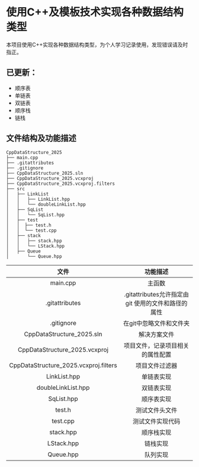 ﻿# 使用C++及模板技术实现各种数据结构类型

本项目使用C++实现各种数据结构类型，为个人学习记录使用，发现错误请及时指正。

## 已更新：
- 顺序表
- 单链表
- 双链表
- 顺序栈
- 链栈

## 文件结构及功能描述

```plaintext
CppDataStructure_2025
├── main.cpp
├── .gitattributes
├── .gitignore
├── CppDataStructure_2025.sln
├── CppDataStructure_2025.vcxproj
├── CppDataStructure_2025.vcxproj.filters
├── src
│   ├── LinkList
│   │   ├── LinkList.hpp
│   │   └── doubleLinkList.hpp
│   ├── SqList
│   │   └── SqList.hpp
│   ├── test
│   │  ├── test.h
│   │  └── test.cpp
│   ├── stack
│   │   ├── stack.hpp
│   │   └── LStack.hpp
│   ├── Queue
│       └── Queue.hpp
```

| 文件 | 功能描述 |
|:-:|:-:|
| main.cpp | 主函数 |
| .gitattributes | .gitattributes允许指定由 git 使用的文件和路径的属性 |
| .gitignore | 在git中忽略文件和文件夹 |
| CppDataStructure_2025.sln | 解决方案文件 |
| CppDataStructure_2025.vcxproj | 项目文件，记录项目相关的属性配置 |
| CppDataStructure_2025.vcxproj.filters | 项目文件过滤器 |
| LinkList.hpp | 单链表实现 |
| doubleLinkList.hpp | 双链表实现 |
| SqList.hpp | 顺序表实现 |
| test.h | 测试文件头文件 |
| test.cpp | 测试文件实现代码 |
| stack.hpp | 顺序栈实现 |
| LStack.hpp | 链栈实现 |
| Queue.hpp | 队列实现 |

